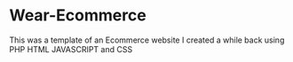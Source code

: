 # Wear-Ecommerce
This was a template of an Ecommerce website I created a while back using PHP HTML JAVASCRIPT and CSS
